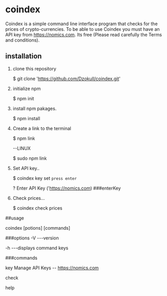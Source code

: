 # coindex

Coindex is a simple command line interface program that checks for the prices of crypto-currencies.
To be able to use Coindex you must have an API key from https://nomics.com. Its free (Please read carefully the Terms and conditions).

## installation
1. clone this repository
  
      $ git clone 'https://github.com/Dzokull/coindex.git'

2. initialize npm

      $ npm init

3. install npm pakages.

      $ npm install

4. Create a link to the terminal

      $ npm link
      
      --LINUX
      
      $ sudo npm link

5. Set API key..

      $ coindex key set ```press enter```
      
      ? Enter API Key ('https://nomics.com) ###enterKey

6. Check prices...

      $ coindex check prices
      

##usage

coindex [potions] [commands]

###options
-V  ---version

-h  ---displays command keys
  
###commands

key   Manage API Keys -- https://nomics.com
  
check

help

